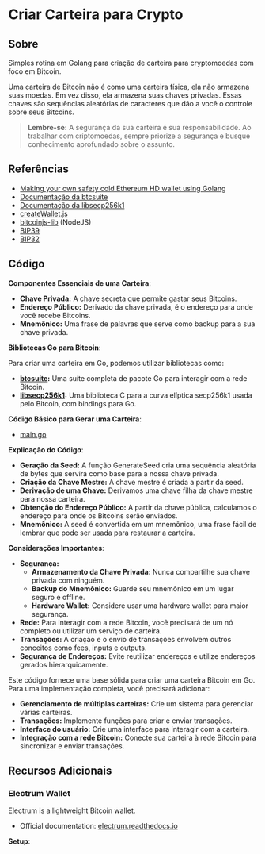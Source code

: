 # Criar Carteira para Crypto

## Sobre

Simples rotina em Golang para criação de carteira para cryptomoedas com foco em Bitcoin.

Uma carteira de Bitcoin não é como uma carteira física, ela não armazena suas moedas. Em vez disso, ela armazena suas chaves privadas. Essas chaves são sequências aleatórias de caracteres que dão a você o controle sobre seus Bitcoins.

> **Lembre-se:** A segurança da sua carteira é sua responsabilidade. Ao trabalhar com criptomoedas, sempre priorize a segurança e busque conhecimento aprofundado sobre o assunto.

## Referências

- [Making your own safety cold Ethereum HD wallet using Golang](https://huangwenwei.com/blogs/making-you-own-ethereum-hd-cold-wallet-using-golang)
- [Documentação da btcsuite](https://pkg.go.dev/github.com/btcsuite/btcutil)
- [Documentação da libsecp256k1](https://pkg.go.dev/github.com/nbd-wtf/go-nostr/libsecp256k1)
- [createWallet.js](https://raw.githubusercontent.com/digitalinnovationone/formacao-blockchain-dio/main/Modulo%2001%20Fundamentos%20da%20Blockchain/Curso%2001%20Introducao%20a%20Blockchain/Criando%20e%20utilizando%20a%20sua%20carteira%20de%20criptomoedas/src/createWallet.js)
- [bitcoinjs-lib](https://bitcoinjs.github.io/bitcoinjs-lib/modules/networks.html) (NodeJS)
- [BIP39](https://www.npmjs.com/package/bip39)
- [BIP32]()

## Código

**Componentes Essenciais de uma Carteira**:

- **Chave Privada:** A chave secreta que permite gastar seus Bitcoins.
- **Endereço Público:** Derivado da chave privada, é o endereço para onde você recebe Bitcoins.
- **Mnemônico:** Uma frase de palavras que serve como backup para a sua chave privada.

**Bibliotecas Go para Bitcoin**:

Para criar uma carteira em Go, podemos utilizar bibliotecas como:

- **[btcsuite](https://pkg.go.dev/github.com/btcsuite/btcutil):** Uma suíte completa de pacote Go para interagir com a rede Bitcoin.
- **[libsecp256k1](https://pkg.go.dev/github.com/nbd-wtf/go-nostr/libsecp256k1):** Uma biblioteca C para a curva elíptica secp256k1 usada pelo Bitcoin, com bindings para Go.

**Código Básico para Gerar uma Carteira**:

- [main.go](./src/main.go)

**Explicação do Código**:

- **Geração da Seed:** A função GenerateSeed cria uma sequência aleatória de bytes que servirá como base para a nossa chave privada.
- **Criação da Chave Mestre:** A chave mestre é criada a partir da seed.
- **Derivação de uma Chave:** Derivamos uma chave filha da chave mestre para nossa carteira.
- **Obtenção do Endereço Público:** A partir da chave pública, calculamos o endereço para onde os Bitcoins serão enviados.
- **Mnemônico:** A seed é convertida em um mnemônico, uma frase fácil de lembrar que pode ser usada para restaurar a carteira.

**Considerações Importantes**:

- **Segurança:**
  - **Armazenamento da Chave Privada:** Nunca compartilhe sua chave privada com ninguém.
  - **Backup do Mnemônico:** Guarde seu mnemônico em um lugar seguro e offline.
  - **Hardware Wallet:** Considere usar uma hardware wallet para maior segurança.
- **Rede:** Para interagir com a rede Bitcoin, você precisará de um nó completo ou utilizar um serviço de carteira.
- **Transações:** A criação e o envio de transações envolvem outros conceitos como fees, inputs e outputs.
- **Segurança de Endereços:** Evite reutilizar endereços e utilize endereços gerados hierarquicamente.

Este código fornece uma base sólida para criar uma carteira Bitcoin em Go. Para uma implementação completa, você precisará adicionar:

- **Gerenciamento de múltiplas carteiras:** Crie um sistema para gerenciar várias carteiras.
- **Transações:** Implemente funções para criar e enviar transações.
- **Interface do usuário:** Crie uma interface para interagir com a carteira.
- **Integração com a rede Bitcoin:** Conecte sua carteira à rede Bitcoin para sincronizar e enviar transações.

## Recursos Adicionais

### Electrum Wallet

Electrum is a lightweight Bitcoin wallet.

- Official documentation: [electrum.readthedocs.io](https://electrum.readthedocs.io/)

**Setup**:

